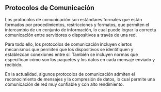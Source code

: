 ## Protocolos de Comunicación

Los protocolos de comunicación son estándares formales que están formados por
procedimientos, restricciones y formatos, que permiten el intercambio de un
conjunto de información, lo cual puede lograr la correcta comunicación entre
servidores o dispositivos a través de una red.

Para todo ello, los protocolos de comunicación incluyen ciertos mecanismos que
permiten que los dispositivos se identifiquen y establezcan conexiones entre sí.
También se incluyen normas que especifican cómo son los paquetes y los datos
en cada mensaje enviado y recibido.

En la actualidad, algunos protocolos de comunicación admiten el reconocimiento
de mensajes y la compresión de datos, lo cual permite una comunicación de red
muy confiable y con alto rendimiento.

